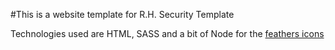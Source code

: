 #This is a website template for R.H. Security Template

Technologies used are HTML, SASS and a bit of Node for the <a href="feathersicons.com">feathers icons</a>
